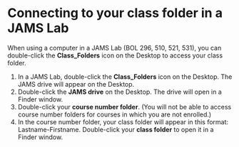 # Connecting to your class folder in a JAMS Lab

When using a computer in a JAMS Lab \(BOL 296, 510, 521, 531\), you can double-click the **Class\_Folders** icon on the Desktop to access your class folder.

1. In a JAMS Lab, double-click the **Class\_Folders** icon on the Desktop. The JAMS drive will appear on the Desktop.
2. Double-click the **JAMS drive** on the Desktop. The drive will open in a Finder window. 
3. Double-click your **course number folder**. \(You will not be able to access course number folders for courses in which you are not enrolled.\)
4. In the course number folder, your class folder will appear in this format: Lastname-Firstname. Double-click your **class folder** to open it in a Finder window. 

